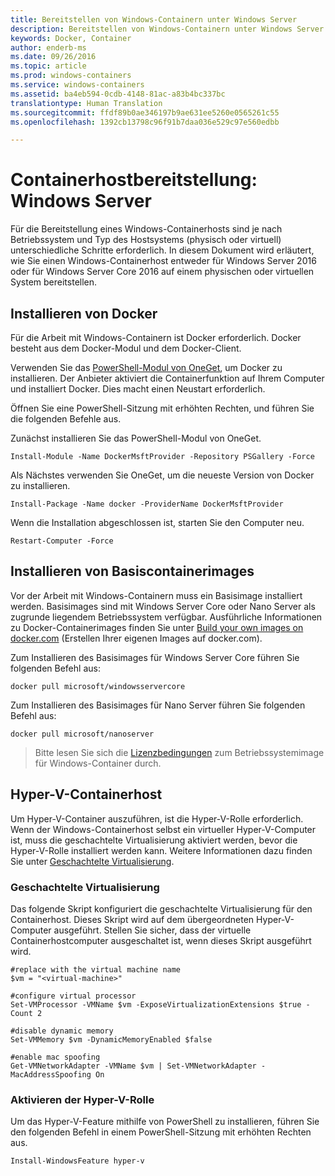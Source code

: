 ```yaml
---
title: Bereitstellen von Windows-Containern unter Windows Server
description: Bereitstellen von Windows-Containern unter Windows Server
keywords: Docker, Container
author: enderb-ms
ms.date: 09/26/2016
ms.topic: article
ms.prod: windows-containers
ms.service: windows-containers
ms.assetid: ba4eb594-0cdb-4148-81ac-a83b4bc337bc
translationtype: Human Translation
ms.sourcegitcommit: ffdf89b0ae346197b9ae631ee5260e0565261c55
ms.openlocfilehash: 1392cb13798c96f91b7daa036e529c97e560edbb

---
```


# Containerhostbereitstellung: Windows Server

Für die Bereitstellung eines Windows-Containerhosts sind je nach Betriebssystem und Typ des Hostsystems (physisch oder virtuell) unterschiedliche Schritte erforderlich. In diesem Dokument wird erläutert, wie Sie einen Windows-Containerhost entweder für Windows Server 2016 oder für Windows Server Core 2016 auf einem physischen oder virtuellen System bereitstellen.

## Installieren von Docker

Für die Arbeit mit Windows-Containern ist Docker erforderlich. Docker besteht aus dem Docker-Modul und dem Docker-Client. 

Verwenden Sie das [PowerShell-Modul von OneGet](https://github.com/oneget/oneget), um Docker zu installieren. Der Anbieter aktiviert die Containerfunktion auf Ihrem Computer und installiert Docker. Dies macht einen Neustart erforderlich. 

Öffnen Sie eine PowerShell-Sitzung mit erhöhten Rechten, und führen Sie die folgenden Befehle aus.

Zunächst installieren Sie das PowerShell-Modul von OneGet.

```none
Install-Module -Name DockerMsftProvider -Repository PSGallery -Force
```

Als Nächstes verwenden Sie OneGet, um die neueste Version von Docker zu installieren.

```none
Install-Package -Name docker -ProviderName DockerMsftProvider
```

Wenn die Installation abgeschlossen ist, starten Sie den Computer neu.

```none
Restart-Computer -Force
```

## Installieren von Basiscontainerimages

Vor der Arbeit mit Windows-Containern muss ein Basisimage installiert werden. Basisimages sind mit Windows Server Core oder Nano Server als zugrunde liegendem Betriebssystem verfügbar. Ausführliche Informationen zu Docker-Containerimages finden Sie unter [Build your own images on docker.com](https://docs.docker.com/engine/tutorials/dockerimages/) (Erstellen Ihrer eigenen Images auf docker.com).

Zum Installieren des Basisimages für Windows Server Core führen Sie folgenden Befehl aus:

```none
docker pull microsoft/windowsservercore
```

Zum Installieren des Basisimages für Nano Server führen Sie folgenden Befehl aus:

```none
docker pull microsoft/nanoserver
```

> Bitte lesen Sie sich die [Lizenzbedingungen](../Images_EULA.md) zum Betriebssystemimage für Windows-Container durch.

## Hyper-V-Containerhost

Um Hyper-V-Container auszuführen, ist die Hyper-V-Rolle erforderlich. Wenn der Windows-Containerhost selbst ein virtueller Hyper-V-Computer ist, muss die geschachtelte Virtualisierung aktiviert werden, bevor die Hyper-V-Rolle installiert werden kann. Weitere Informationen dazu finden Sie unter [Geschachtelte Virtualisierung]( https://msdn.microsoft.com/en-us/virtualization/hyperv_on_windows/user_guide/nesting).

### Geschachtelte Virtualisierung

Das folgende Skript konfiguriert die geschachtelte Virtualisierung für den Containerhost. Dieses Skript wird auf dem übergeordneten Hyper-V-Computer ausgeführt. Stellen Sie sicher, dass der virtuelle Containerhostcomputer ausgeschaltet ist, wenn dieses Skript ausgeführt wird.

```none
#replace with the virtual machine name
$vm = "<virtual-machine>"

#configure virtual processor
Set-VMProcessor -VMName $vm -ExposeVirtualizationExtensions $true -Count 2

#disable dynamic memory
Set-VMMemory $vm -DynamicMemoryEnabled $false

#enable mac spoofing
Get-VMNetworkAdapter -VMName $vm | Set-VMNetworkAdapter -MacAddressSpoofing On
```

### Aktivieren der Hyper-V-Rolle

Um das Hyper-V-Feature mithilfe von PowerShell zu installieren, führen Sie den folgenden Befehl in einem PowerShell-Sitzung mit erhöhten Rechten aus.

```none
Install-WindowsFeature hyper-v
```



<!--HONumber=Oct16_HO4-->


